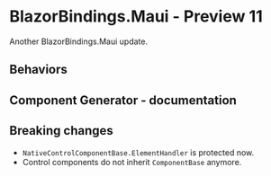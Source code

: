 # BlazorBindings.Maui - Preview 11

Another BlazorBindings.Maui update.

## Behaviors

## Component Generator - documentation

## Breaking changes

- `NativeControlComponentBase.ElementHandler` is protected now.
- Control components do not inherit `ComponentBase` anymore.